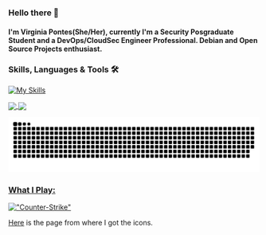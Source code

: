 ### Hello there 👋

#### I'm Virginia Pontes(She/Her), currently I'm a Security Posgraduate Student and a DevOps/CloudSec Engineer Professional. Debian and Open Source Projects enthusiast.

### Skills, Languages & Tools 🛠

[![My Skills](https://go-skill-icons.vercel.app/api/icons?i=aws,gcp,azure,github,githubactions,terraform,linux,bash,kubernetes,docker,git,grafana,prometheus,kali,raspberrypi,nginx,npm,py,ansible,debian,md,vscodium,dbeaver,chromium,chatgpt&perline=4)](https://skillicons.dev)  
  
 <div>
  <a href="https://github.com/vlpontes">
   <img align="center" height="170" src="https://github-readme-stats.vercel.app/api/top-langs/?username=vlpontes&layout=compact&langs_count=16&theme=dracula"/>
  <img align="center" src="https://github-readme-stats.vercel.app/api?username=vlpontes&show_icons=true&theme=dracula&include_all_commits=true&count_private=true&hide=issues"/>
</div>

![Snake animation](https://github.com/vlpontes/vlpontes/blob/output/github-contribution-grid-snake.svg)
     

### What I Play:

!["Counter-Strike"](https://img.shields.io/badge/Counter_Strike-000000?style=for-the-badge&logo=counter-strike&logoColor=white "Counter-Strike") 




[Here](https://github.com/LelouchFR/skill-icons) is the page from where I got the icons.
